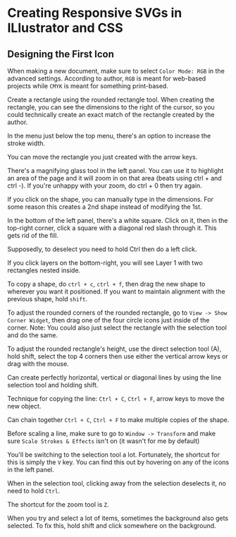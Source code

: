 # Creating Responsive SVGs in ILlustrator and CSS

## Designing the First Icon

When making a new document, make sure to select `Color Mode: RGB` in the advanced settings. According to author, `RGB` is meant for web-based projects while `CMYK` is meant for something print-based.

Create a rectangle using the rounded rectangle tool. When creating the rectangle, you can see the dimensions to the right of the cursor, so you could technically create an exact match of the rectangle created by the author.

In the menu just below the top menu, there's an option to increase the stroke width.

You can move the rectangle you just created with the arrow keys.

There's a magnifying glass tool in the left panel. You can use it to highlight an area of the page and it will zoom in on that area (beats using ctrl + and ctrl -). If you're unhappy with your zoom, do ctrl + 0 then try again.

If you click on the shape, you can manually type in the dimensions. For some reason this creates a 2nd shape instead of modifying the 1st.

In the bottom of the left panel, there's a white square. Click on it, then in the top-right corner, click a square with a diagonal red slash through it. This gets rid of the fill.

Supposedly, to deselect you need to hold Ctrl then do a left click.

If you click layers on the bottom-right, you will see Layer 1 with two rectangles nested inside.

To copy a shape, do `ctrl + c`, `ctrl + f`, then drag the new shape to wherever you want it positioned. If you want to maintain alignment with the previous shape, hold `shift`.

To adjust the rounded corners of the rounded rectangle, go to `View -> Show Corner Widget`, then drag one of the four circle icons just inside of the corner. Note: You could also just select the rectangle with the selection tool and do the same.

To adjust the rounded rectangle's height, use the direct selection tool (A), hold shift, select the top 4 corners then use either the vertical arrow keys or drag with the mouse.

Can create perfectly horizontal, vertical or diagonal lines by using the line selection tool and holding shift.

Technique for copying the line: `Ctrl + C`, `Ctrl + F`, arrow keys to move the new object.

Can chain together `Ctrl + C`, `Ctrl + F` to make multiple copies of the shape.

Before scaling a line, make sure to go to `Window -> Transform` and make sure `Scale Strokes & Effects` isn't on (it wasn't for me by default)

You'll be switching to the selection tool a lot. Fortunately, the shortcut for this is simply the `V` key. You can find this out by hovering on any of the icons in the left panel.

When in the selection tool, clicking away from the selection deselects it, no need to hold `Ctrl`.

The shortcut for the zoom tool is `Z`.

When you try and select a lot of items, sometimes the background also gets selected. To fix this, hold shift and click somewhere on the background.

